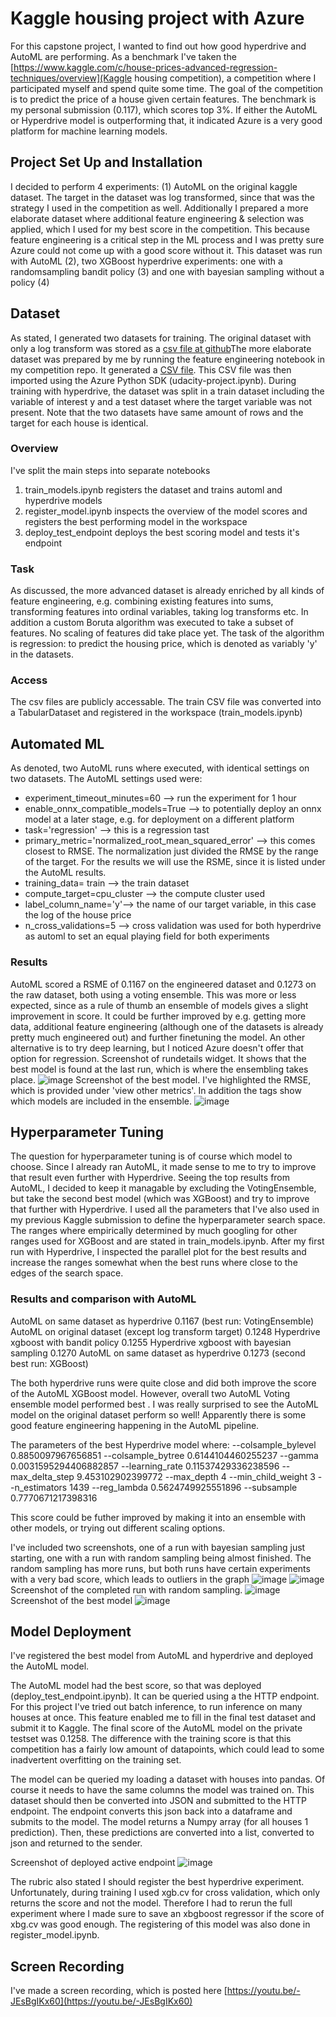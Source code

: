 # Kaggle housing project with Azure

For this capstone project, I wanted to find out how good hyperdrive and AutoML are performing. As a benchmark I've taken the [https://www.kaggle.com/c/house-prices-advanced-regression-techniques/overview](Kaggle housing competition), a competition where I participated myself and spend quite some time. The goal of the competition is to predict the price of a house given certain features. The benchmark is my personal submission (0.117), which scores top 3%. If either the AutoML or Hyperdrive model is outperforming that, it indicated Azure is a very good platform for machine learning models.

## Project Set Up and Installation
I decided to perform 4 experiments:
(1) AutoML on the original kaggle dataset. The target in the dataset was log transformed, since that was the strategy I used in the competition as well. 
Additionally I prepared a more elaborate dataset where additional feature engineering & selection was applied, which I used for my best score in the competition. This because feature engineering is a critical step in the ML process and I was pretty sure Azure could not come up with a good score without it. This dataset was run with AutoML (2), two XGBoost hyperdrive experiments: one with a randomsampling bandit policy (3) and one with bayesian sampling without a policy (4)

## Dataset
As stated, I generated two datasets for training. The original dataset with only a log transform was stored as a [csv file at github](https://raw.githubusercontent.com/jvanelteren/housing/master/datasets/original_kaggle_y_log.csv)The more elaborate dataset was prepared by me by running the feature engineering notebook in my competition repo. It generated a [CSV file](https://raw.githubusercontent.com/jvanelteren/housing/master/datasets/housing_after_preprocessing.csv). This CSV file was then imported using the Azure Python SDK (udacity-project.ipynb). During training with hyperdrive, the dataset was split in a train dataset including the variable of interest y and a test dataset where the target variable was not present.
Note that the two datasets have same amount of rows and the target for each house is identical.

### Overview
I've split the main steps into separate notebooks
1) train_models.ipynb registers the dataset and trains automl and hyperdrive models
2) register_model.ipynb inspects the overview of the model scores and registers the best performing model in the workspace
3) deploy_test_endpoint deploys the best scoring model and tests it's endpoint

### Task
As discussed, the more advanced dataset is already enriched by all kinds of feature engineering, e.g. combining existing features into sums, transforming features into ordinal variables, taking log transforms etc. In addition a custom Boruta algorithm was executed to take a subset of features. No scaling of features did take place yet.
The task of the algorithm is regression: to predict the housing price, which is denoted as variably 'y' in the datasets.

### Access
The csv files are publicly accessable. The train CSV file was converted into a TabularDataset and registered in the workspace (train_models.ipynb)

## Automated ML
As denoted, two AutoML runs where executed, with identical settings on two datasets. The AutoML settings used were:
- experiment_timeout_minutes=60 --> run the experiment for 1 hour
- enable_onnx_compatible_models=True --> to potentially deploy an onnx model at a later stage, e.g. for deployment on a different platform
- task='regression' --> this is a regression tast
- primary_metric='normalized_root_mean_squared_error' --> this comes closest to RMSE. The normalization just divided the RMSE by the range of the target. For the results we will use the RSME, since it is listed under the AutoML results.
- training_data= train --> the train dataset
- compute_target=cpu_cluster --> the compute cluster used
- label_column_name='y'--> the name of our target variable, in this case the log of the house price
- n_cross_validations=5 --> cross validation was used for both hyperdrive as automl to set an equal playing field for both experiments

### Results
AutoML scored a RSME of 0.1167 on the engineered dataset and 0.1273 on the raw dataset, both using a voting ensemble. This was more or less expected, since as a rule of thumb an ensemble of models gives a slight improvement in score. It could be further improved by e.g. getting more data, additional feature engineering (although one of the datasets is already pretty much engineered out) and further finetuning the model. An other alternative is to try deep learning, but I noticed Azure doesn't offer that option for regression.
Screenshot of rundetails widget. It shows that the best model is found at the last run, which is where the ensembling takes place.
![image](screenshots\01_run_details_automl.PNG)
Screenshot of the best model. I've highlighted the RMSE, which is provided under 'view other metrics'. In addition the tags show which models are included in the ensemble.
![image](screenshots\02_best_model_automl.PNG)

## Hyperparameter Tuning
The question for hyperparameter tuning is of course which model to choose. Since I already ran AutoML, it made sense to me to try to improve that result even further with Hyperdrive. Seeing the top results from AutoML, I decided to keep it managable by excluding the VotingEnsemble, but take the second best model (which was XGBoost) and try to improve that further with Hyperdrive. I used all the parameters that I've also used in my previous Kaggle submission to define the hyperparameter search space. The ranges where empirically determined by much googling for other ranges used for XGBoost and are stated in train_models.ipynb.
After my first run with Hyperdrive, I inspected the parallel plot for the best results and increase the ranges somewhat when the best runs where close to the edges of the search space.

### Results and comparison with AutoML
AutoML on same dataset as hyperdrive	                    0.1167 (best run: VotingEnsemble)
AutoML on original dataset (except log transform target)	0.1248
Hyperdrive xgboost with bandit policy	                    0.1255 
Hyperdrive xgboost with bayesian sampling	                0.1270
AutoML on same dataset as hyperdrive	                    0.1273 (second best run: XGBoost)

The both hyperdrive runs were quite close and did both improve the score of the AutoML XGBoost model. However, overall two AutoML Voting ensemble model performed best . I was really surprised to see the AutoML model on the original dataset perform so well! Apparently there is some good feature engineering happening in the AutoML pipeline.

The parameters of the best Hyperdrive model where:
--colsample_bylevel 0.8850097967656851 --colsample_bytree 0.6144104460255237 --gamma 0.0031595294406882857 --learning_rate 0.11537429336238596 --max_delta_step 9.453102902399772 --max_depth 4 --min_child_weight 3 --n_estimators 1439 --reg_lambda 0.5624749925551896 --subsample 0.7770671217398316

This score could be futher improved by making it into an ensemble with other models, or trying out different scaling options.

I've included two screenshots, one of a run with bayesian sampling just starting, one with a run with random sampling being almost finished. The random sampling has more runs, but both runs have certain experiments with a very bad score, which leads to outliers in the graph
![image](screenshots\01_run_details_bayesian.PNG)
![image](screenshots\01_run_details_random.PNG)
Screenshot of the completed run with random sampling. 
![image](screenshots\03_hyperdrive_bandit_overview.PNG)
Screenshot of the best model
![image](screenshots\04_best_run_hyperdrive.PNG)

## Model Deployment
I've registered the best model from AutoML and hyperdrive and deployed the AutoML model.

The AutoML model had the best score, so that was deployed (deploy_test_endpoint.ipynb). It can be queried using a the HTTP endpoint. For this project I've tried out batch inference, to run inference on many houses at once. This feature enabled me to fill in the final test dataset and submit it to Kaggle. The final score of the AutoML model on the private testset was 0.1258. The difference with the training score is that this competition has a fairly low amount of datapoints, which could lead to some inadvertent overfitting on the training set.

The model can be queried my loading a dataset with houses into pandas. Of course it needs to have the same columns the model was trained on. This dataset should then be converted into JSON and submitted to the HTTP endpoint. The endpoint converts this json back into a dataframe and submits to the model. The model returns a Numpy array (for all houses 1 prediction). Then, these predictions are converted into a list, converted to json and returned to the sender.

Screenshot of deployed active endpoint
![image](05_best_run_active_endpoint.PNG)

The rubric also stated I should register the best hyperdrive experiment. Unfortunately, during training I used xgb.cv for cross validation, which only returns the score and not the model. Therefore I had to rerun the full experiment where I made sure to save an xbgboost regressor if the score of xbg.cv was good enough. The registering of this model was also done in register_model.ipynb.

## Screen Recording
I've made a screen recording, which is posted here [https://youtu.be/-JEsBgIKx60](https://youtu.be/-JEsBgIKx60)